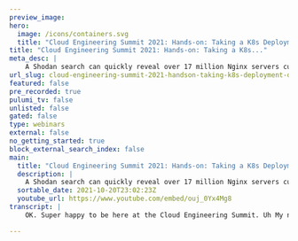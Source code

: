 ```yaml
---
preview_image:
hero:
  image: /icons/containers.svg
  title: "Cloud Engineering Summit 2021: Hands-on: Taking a K8s Deployment from Default to Secure"
title: "Cloud Engineering Summit 2021: Hands-on: Taking a K8s..."
meta_desc: |
    A Shodan search can quickly reveal over 17 million Nginx servers currently returning a 200 OK. One would think with such adoption that building a s...
url_slug: cloud-engineering-summit-2021-handson-taking-k8s-deployment-default-secure
featured: false
pre_recorded: true
pulumi_tv: false
unlisted: false
gated: false
type: webinars
external: false
no_getting_started: true
block_external_search_index: false
main:
  title: "Cloud Engineering Summit 2021: Hands-on: Taking a K8s Deployment from Default to Secure"
  description: |
    A Shodan search can quickly reveal over 17 million Nginx servers currently returning a 200 OK. One would think with such adoption that building a secure Nginx Kubernetes deployment would be easy. Surely one would be overwhelmed with online content! Whilst best practices are in abundance and security scanning tools for helm and k8s yaml are available, it can be truly difficult to find example code or solid advice on how to successfully follow security best practices. In this session I'll start with a blank canvas of a default Nginx deployment and leverage Checkov's Kubernetes yaml scanning capability to show my own experiences with the easy, the hard and the plain confusing elements of creating a secure Nginx deployment.  Talk by: Steve Giguere
  sortable_date: 2021-10-20T23:02:23Z
  youtube_url: https://www.youtube.com/embed/ouj_0Yx4Mg8
transcript: |
    OK. Super happy to be here at the Cloud Engineering Summit. Uh My name is Steve. It should show up down there. I'm a developer advocate for bridge crew more about that in a moment. But let's let's get cracking with the subject. All right, I am going to be securing an engine deployment for COTIS uh using check off which is an open source infrastructure code scanner. And I'm gonna try to explain why, why that is like, why, what was my challenge when I first started this, that is I needed a website. This is a real challenge for my Twitch show. Uh I was gonna host it on a raspberry pie. There's all sort of challenges I've already got here, right? And it seemed obvious to use engine. Uh The big problem I had was really just trying not to look like a total idiot because uh I work for a security company that specializes in infrastructure as code security and I have history and clouding of security, but that's what the show is about. So it would be horrible giant face palm moment if I didn't pass our own check off YAML scan. So and it was insecure. That would be bad. So, a little bit more about me. I'm a developer advocate for bridge crew. I'm a raspberry pie geek. I like to suck ups. I've worked for a bunch of places that focus on security and that's that Twitch Show is talking about. You can learn more about me at my website. Um Yeah, there we go. All right. So this is kind of some of the motivation uh is, I guess it's fair to say that Engine X is popular. And um if you look up their 18 18 million uh live deployments that seem active, not all of them are containerized. Of course, not all, all of them may maybe on Cotis, maybe that first one is, it's on Digital Ocean, but it just kind of shows that if there's a weakness, some baddie out there or the bot is gonna find it. So I kind of feel like we should do best efforts if you don't know what show is, show is like duck, duck go. But looking for all the stuff you can't see. So it's used by researchers and baddies alike uh for good and bad things. So the problem with engine X if compromised, what could I do? Right. Well, if I took a look at the image itself, just the default image, just pulling engine X, right? Not specifying tags, just seeing what happened. I, I jumped in there and it's got some things that if you're unfamiliar with NS center allows me to execute commands in name spaces other than like Linux name spaces, other than my own, it's kind of bad there. It, it was an attack vector for a while and thankfully, there are things in place to stop that being useful. Curl is there. So if there's not anything, I, I basically have everything. If I have curl, I can get anything that I might be missing from an attack perspective or I can install it. So, and there's loads there. What was weird though? I noticed is that there was no PS and I thought, well, whatever I can get around that. Uh So what I can do the image can as a result, I can num the network, I can n environment, I can even break out to the host. Recently. There was a CV that was announced in 2021 22 555 that uh has an exploit that you can run and exploits a out of bounds, right? That pops you out into root. I tried it, it does a bunch of stuff. If you get it wrong, you can actually the underlying node and you do all sorts of stuff with it. So interesting. And of course, I'm on an engine server so I can serve malicious content. I have control over what is being sent to other people. So that's bad. So I think we've established, let's just go to our happy place for a moment and let's get going. What's the plan? Well, step one of course was go get Engine X. I was gonna do that in a containerized form and I was actually interested recently to see that it hit number one. So I saw this graph in a uh article about three months ago and they were saying, oh, look, Engine, engine X is almost more popular than Apache. And hey, look at that as of about June, it is cool. I'm gonna wrap it into a Kubernetes deployment. So where do I get started? This is where I put on my newbie hat. And I thought, what would somebody do if they wanted to create a web server and from scratch and they wanted to put it into communities? Well, they probably search, I would imagine Google or Duck dot go. It doesn't really matter, you get slightly different results. And so if we can do that, I can click that and it's gonna bring up search and there's lots of ads, OK? Some articles that are a little bit more in focused at protect. Sure, great, a lot of videos. But I didn't, I, I know there's the blog actually, there's the blog that sel works. How about that? That this talk is based on. But as I went down the first time I actually got some actual code was pure. So that was a live search and it's still still there. The applications with services, this is IO documentation. That was the link I had there just in case. And here is where I get my, my deployment. And then down here, I've got an example of how to create a service to connect it. Now it serves that somebody might just cut and paste that and go. Well, that was my starting point. And I thought, well, that's what I'll do. I'll just, I'll just cut and paste. That seems good. Right? So the next step was to check that it's secure. Can I use the default image? Is it secure? Do I need to make changes to it? Do I, do you need to make changes after I look at the deployment are my defaults and my deployment secure? That is pretty much step one or step one of securing things. So what does secure mean? What when I say secure, I'm talking about, I'm gonna make a, like a, a pretty old school almost infos reference to the CIA what they call the try out of security, which when I say try out, it always sounds a bit weird but confidentiality, integrity and availability, generally, whatever it is you're doing can fall into these categories. I loosely here tried to map it to something that was a bit more cloud native or uh and said, all right, least privilege, immutability and resilience this, that roughly summarizes what I'm after uh in terms of security in KTIS. And I tried to break everything down that what we're going to see in a moment. Now, my, my tool of choice, other tools are available was checkoff. I would be remiss if I didn't say I work at Bridge. So obviously I use check off, but independent of that, I used to use it. I just, I think it's, I think it's good. It's got lots of checks. It works for, I can also use it for Tara and a bunch of other stuff. Right. It covers most infrastructures, code languages. So, why not? And it's got a VS code plug in. It's all the stuff. Great. So I'm gonna talk about least privilege in a moment. But just before I do that, I'm gonna flick over here and I'm gonna show you what I've got here. So I've got the, if I look, I've taken that index and here it is, this is exactly straight out of what we just saw on the docks. And over here, I can scan it with, check off so I can type compact and quiet, just makes it easier to read on the screen and I'm going to pick out the engine dot L and I can see what I've got wrong. Now, what it's gonna do is not, not show you the things that I have passed. We don't really care about that. That would be a whole other presentation to see what we did there. And I've, I've got a few things right, specifically about, I think it's 20 things that were wrong. Of 90 things that it checked. 78 or 90. Sounds like a good score and a test, but insecurity maybe not. Right. And we can see making sure that I have a set comm profile. I'll get into why that is uh a high U ID to avoid host complex. Making sure I have a security context. That's what I always have an issue with. There's never a security context in there by default. And that, that says, well, I'm gonna apply something that looks secure and you can take things away afterwards. We don't do that. We have a tendency to just give lots of examples that are technically insecure by default or easy by default so that we ease the friction of adoption. But I think we can probably start changing that these days. Some stuff that you might not know about like ensuring service account tokens are only mounted where necessary you might think really uh is my surface account token mounted? I didn't do that. Yeah, it is. If you don't say not to, it is um name space, all of these things, I've gone through all of these memory limits that would doesn't CPU and memory limits and requests are like the number one always missing because there's a bit of a paradox there. How do you know what there should be? And then an interesting one about using Digest. Let's go back and I've summarized a lot of these and I've categorized them adding that sitcom profile. That's, you'd be surprised how important that is and how rarely it is done. It disables a ton of 6 44 system calls. I, I likened it to the, uh, expel, uh, Harry Potter spell. Getting rid of all. Disarming your opponent, Mount Petra reboot, rebooting the host, changing the name space, the Linux name space. There's a bunch like, well, we talked about an enter earlier quota CTL. Messing with CP MS, all sorts of stuff. There's tons of stuff that, that just gets rid of and that you could like, you don't need to be a white hat hacker to look at that and go. Yeah, I don't want any new, I don't want any of that stuff. Uh And it's a great default defense in depth. Like a lot of these features are it doubles up when you remove capabilities like caps admin? But why not? If I can add a one liner that does this for me? Of course, I'm gonna do that right. So that's, that's right off the beginning. We can do that very quickly. Set the allow privilege escalation to false. You're probably thinking of course, why would I want to do that? Must, it might be a surprise to you to learn that ping uses that. So you'll be disabling ping. Why do you need ping in a container? Most of the things you might want to use that this would disable are debugging related, uh, debugging related. So understanding that like pseudo for example, anything that set U ID, uh you won't be able to use anymore. So keep that in mind, but it's still, it still should be a default. Don't run his route, uh and assign an appropriate user in group id. Now that, that might be harder than you think. And I'm gonna show you how I did that because engine X by default was running. I think it was running on U ID and JD 101, which is really low and actually can conflict with other things. So I had to push that out and I had to do some tinkering the docker file to make that happen. So we'll talk about that in a moment, drop all capabilities. We'll see that in a moment. There's a very, you don't have to know the capabilities. You can just say drop dash all and then I feel like nine times out of 10, nothing will break. And that's good. Right. Then you can start investigating and learning what capabilities you need after the fact, too often. Back in the old days, people would actually run as privilege, which gave you we all that stuff keys to the kingdom or they would add all just because they didn't want to sort it all out. So dash is a good way to say Lee's privilege. We'll talk about immutability, a read only file system. That sounds good. Why do I need to write to the file system. Typically, containers are considered to be immutable by default. Well, in my case, actually, I'm running a web server that needs to do some cashing and have attempt files. So I do need to find a way to be mostly read only at the very least. And we'll look at that unmount that service account open. If you don't specify what service account you're using, it will use the default service account. And if an attacker gets in there and get the token associated with that account, then they can impersonate that service account and abuse the rest API S from within there, which means they can start messing with all sorts of stuff. So if you don't need it, which quite often you don't, one line gets rid of that one line, one line security. That's what we like uh avoid supply chain attacks. This was the best image I can find. Sorry about that. Uh It's kind of gross, but when we're talking about what images we're using, we often know a lot of us know that we shouldn't use latest, right? But and then we'd start using, for example, in engine X, I would use 1.21 maybe that's one of the latest ones. But that still can be a problem from a supply chain attack perspective. Because if I get hold of the build environment, the ci I can build a malicious version of this I can push it into its destination and I just tag it again with 1.21. Now the shaw, the digest will change. But if I'm just using the tag, I'm vulnerable. Right. So let's just let's be diligent and use the tag and we'll see how to do that. It's, it's not hard. You can even do it in C I, you don't have to go manually, do anything. It's not a lot of extra work. OK. Resilience. This is one of the things that is often, well, I would even say easily avoided. I mean, understanding what readiness and liveness probes you need. This can be hard. It's not always totally clear which things how, what commands will do what. But if you can come up with those letting communities know you're alive and you're ready is great because that it'll help you stay alive and it'll help that make sure that your availability is high. Uh In the case of genetics, it is actually not that hard. So we'll see how, what that looks like shortly. CPU and memory requests and limits again. It's, it's like a chicken or egg scenario. What should they be if I don't know what they are, how can I set them before I start deploying? But the reality is so you can come up with sensible limits. It's really quite important to have requests in there because more than just requesting a piece of CPU and memory CIN looks at that as how much of the pie do you want in comparison with other running pods on this note? So it's more than just me, me, me, it's about working as a team with other paws on the note. So I will, I will put some sensible defaults in there for and we'll see what those look like. Oh, ok. So let's, let's do it. Let's apply all of these security controls to our engine X and see if we can get a clean slate on, check off. That would be awesome. So low hanging fruit out of the box would be here. I can just add my name space. Yeah, I'm gonna call it Cloud in Summit and I, I really should add it here as well. So let's add it in there. That'll give me some low hanging fruit out over the box. Um I can, I add re resources right now. Let's do that. So let's do it in that order. Uh That was associated with my container. So let's add some space there and let's add some default resources. Cool. Let's talk a little bit about those. So I've got my limits of one CPU and 0.5 CP US. Maybe that's a little bit much, but I'm not running anything else on this one note. So this should be fine and I know that memory is pretty reasonable, but I can really, I can scale this way down if I wanted to. Uh and it doesn't really matter as long as I have something in there that is my portion of what we want. Right. I might leave my memory, I might leave my limits really high and my requests really low at the start just to be absolutely certain that I am recognized that I am part of the team. Right. So those are, that's a perfectly reasonable starting point just as long as it's there. What I can do afterwards is I can use metric server and I can do a top and I can see what I'm actually using and I can create a buffer plus or minus around that. That is what I really want to do, but let's not leave it blank to start. Great. So seeing as I'm on resilience right now, let me add the probes and you can see what those look like. Ok. But I think I'm the fastest typer in the world, right? I've uh worked out these beforehand and I typed, I actually programmed them into my stream deck. So, on my liveness probe, I'm just checking to see the engine um process is live and running and I'm doing that at a reasonable cadence and my readiness. Well, this is kind of is it actually serving up a, some, some web, some of my website you'll see, I've got 80 80 here and actually I'm gonna go back and this isn't something that is being checked for. And I think it might result in a new rule is that sharing a kind of a system level port directly from the pod isn't necessarily great. I should be doing that from the service down here. So I should have a target port in there and that would make a lot more sense, but we'll do that after. So that adds up. So there we go. I've got that done. Now. Now let's just, let's just do another track, right? So I was at 20. What am I at now? Hopefully, maybe like 16 or something. That would be, that'd be already good progress, right? All of these, a lot of these cu limits ones, like there's tons of them, they're gonna go away. I'm not on one page yet. Darn I was kind of open. I was but I got 12. Ok. That's not bad security context. When I add that is really gonna take care of a lot of this. It, it, I I've already said this. It kind of upsets me. No, it doesn't upset me, but I think we, we don't, we don't add security context by default often enough. And it is confusing. Definitely because there's two different security contexts. There's the one for the pot itself and then there's the one for the container. So if we're looking at, for example, the pot, let's just let's do that right. Let's pop this here. So here's the security context for the whole for by default, this will be for all containers so I can have multiple containers in a pod. We know that uh I'm gonna run as non route, which is important, right? Maybe I'm already running as non route, but to specify it to communities is important. I've got, I'm gonna run as user 10, 10,014 and group 10,014. And you might be thinking, how on earth is he doing that? This is I'll at the very end, I'll end by showing you what I did in the Docker file to make that happen. And I'm using the second profile runtime default. See that that to me is a no-brainer because it does so much. And I don't have to think it's, I have to make up a profile. I can just use do default or runtime default and I'm gonna get a ton of good stuff from that. So just with that alone, if I save, there's nothing wrong with those defaults quite often. If you've already got a sensible user ID in your container, just add that information means that I've got a declarative definition of, of security in place almost on one page. I bet eight checks were on the edge. So we're gonna add the other security context now down within the container. So let's move down here and go after our probes. I'm gonna pop it just there. All right. So what am I doing within the container itself? I am establishing that it will have a read only file system. This is good. This will cause me problems for next. And I will show you how I overcome that. I've blocked allow privilege escalation and I have dropped all capabilities. But I've been specific about net raw now. I don't necessarily think that's something you necessarily have to do because it's sort of redundant. But because I've noticed the checkup has two checks. It checks for specifically for net raw and for all capabilities. I added them both just because I like to have a clean slate. And now we're gonna be really close to the end. Yes, service account tokens under this account was covered. So the one liner that is also at the pod level. So let's go up to the top where we're doing our things with the pod. Let's pop it just here and let's get rid of that service account, auto mount service account token, false. Awesome. Right. And the last two were to do with the image. Look at that. How often do we see this like in lessons or um tutorials? They just say say um cosy tail run my ipod dash dash image equals engine X. We're not encouraged often enough to have a tag or have to be specific about it so much so that not until you get further down the line, do you suddenly go? Oh, this is bad. Like I have nothing here, which will default the latest, but I need to have something if we go and look at Docker Hub, we can see there's loads of tags here. I've got all the tags present. We're gonna have our latest and there it is. And I can actually at a glance see that this, this image is already tagged multiple times. So it's tagged this main line. I also happen to know that it's 1.21 0.3 which is, which is one that I should really, if I was using tags and being specific, I would use this one here, but that's not really what I want to use. What I want to do is I want to come in here and I want to get this information here and I want to put that in there. It is a slightly different format, but it does make sure that I'm always definitely use the same built image. It does go in there a little different. Normally you, you'd put colon, but in this case, you're gonna put it in like that with an at shot 256 and then colon version. So I think we're kind of there. That wasn't too painful. And if we're done, we're done and then I'll, then I'll, I'll end by showing you how to make it actually work because I've got my clean slate. But it's now really a bit of a tick box exercise because the reality is engine E won't be able to write to the drive and it'll just crash loop back off fail in order to make that happen. I, I do actually need to create some volumes. So I'm gonna have to do this, create some empty door volumes and then immediately above it, mount those volumes and those are the directories that I need. So I, I I've just created some temporary space. I still have a read only file system and I've solved that problem where this is actually going to run now, which is great. And then finally, the last thing I had to do with my doctor file was do a little bit of jiggery pokery here. You can see I'm installing something called shadow. The reason I've done that is because these are mod and group mod don't exist in this X alpine. And that allowed me to change the engine X's identity to a decent user ID and group ID. It does some of the permissions, but it took care of the rest of the permissions down here and being a good boy, I then deleted shadow afterwards. And that meant I was able to switch to user X and work. Uh So that is essentially all the different steps I took to secure this engine X which did take some time to work out even though I just did that pretty quickly. So the key takeaways I want you to get from this is that finding secure examples sometimes can be really difficult. I have put all of this into a repo, um which I can, I should have put it on here. Uh But it's in my blog. So if you Google Secure engine deployment, you'll find the blog and you'll find the Repo where, where all of this stuff is basic best practices can be easy if you use tools, all of those, all of those errors I found in, check off actually refer to documentation that points you to good suggestions and good best practices or even to the documentation itself. So they're available. Know that many of the defaults aren't secure and there is always an easy way to make that happen. All right. All right. That's the end of this talk. Thank you very much. Happy to take questions, more information about check off. You can find at checkout dot IO. Thank you very much.

---
```

